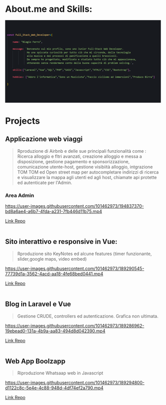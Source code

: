 

# About.me and Skills: 

![header](images/dametteregit.png)



# Projects


## Applicazione web viaggi 
>Rproduzione di Airbnb e delle sue principali funzionalità come : 
>Ricerca alloggio e fltri avanzati, creazione alloggio e messa a disposizione, gestione pagamento e sponsorizzazione, comunicazione utente-host, gestione visibiità alloggio, intgrazione TOM TOM ed Open street map per autocompletare indirizzi di ricerca e visualizzare la mappa agli utenti ed agli host, chiamate api protette ed autenticate per l'Admin.
### Area Admin 

https://user-images.githubusercontent.com/101462973/194837370-bd8a6ae4-a6b7-4fda-a231-7fb446d11b75.mp4

[Link Repo](https://github.com/bia9400/proj-html-vuejs)
<br>
<br>

    
## Sito interattivo e responsive in Vue: 
>Rproduzione sito KeyNotes ed alcune features (timer funzionante, slider,google maps, video embed)

https://user-images.githubusercontent.com/101462973/189290545-77739d1a-3562-4acd-aa18-4fe68bed0441.mp4

[Link Repo](https://github.com/bia9400/proj-html-vuejs)
<br>
<br>


## Blog in Laravel e Vue 
>Gestione CRUDE, controllers ed autenticazione. Grafica non ultimata.

https://user-images.githubusercontent.com/101462973/189286962-19ebead0-131a-4b9a-aa83-494d8d042390.mp4

[Link Repo](https://github.com/bia9400/laravel-boolpress)
<br>
<br>


## Web App Boolzapp 
>Riproduzione Whatsaap web in Javascript

https://user-images.githubusercontent.com/101462973/189294800-d1122c8c-5e4e-4c88-948d-4df74ef2a790.mp4

[Link Repo](https://github.com/bia9400/vue-boolzapp)
<br>
<br>

	

	
